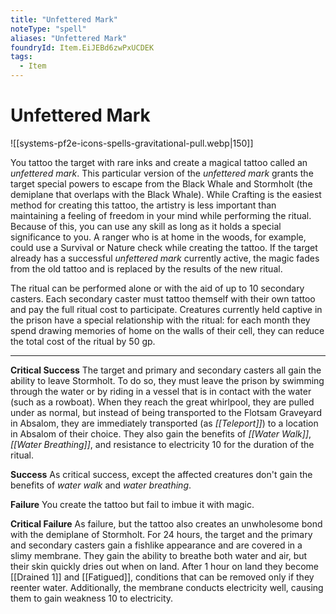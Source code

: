 ```yaml
---
title: "Unfettered Mark"
noteType: "spell"
aliases: "Unfettered Mark"
foundryId: Item.EiJEBd6zwPxUCDEK
tags:
  - Item
---
```


# Unfettered Mark
![[systems-pf2e-icons-spells-gravitational-pull.webp|150]]

You tattoo the target with rare inks and create a magical tattoo called an _unfettered mark_. This particular version of the _unfettered mark_ grants the target special powers to escape from the Black Whale and Stormholt (the demiplane that overlaps with the Black Whale). While Crafting is the easiest method for creating this tattoo, the artistry is less important than maintaining a feeling of freedom in your mind while performing the ritual. Because of this, you can use any skill as long as it holds a special significance to you. A ranger who is at home in the woods, for example, could use a Survival or Nature check while creating the tattoo. If the target already has a successful _unfettered mark_ currently active, the magic fades from the old tattoo and is replaced by the results of the new ritual.

The ritual can be performed alone or with the aid of up to 10 secondary casters. Each secondary caster must tattoo themself with their own tattoo and pay the full ritual cost to participate. Creatures currently held captive in the prison have a special relationship with the ritual: for each month they spend drawing memories of home on the walls of their cell, they can reduce the total cost of the ritual by 50 gp.

* * *

**Critical Success** The target and primary and secondary casters all gain the ability to leave Stormholt. To do so, they must leave the prison by swimming through the water or by riding in a vessel that is in contact with the water (such as a rowboat). When they reach the great whirlpool, they are pulled under as normal, but instead of being transported to the Flotsam Graveyard in Absalom, they are immediately transported (as _[[Teleport]]_) to a location in Absalom of their choice. They also gain the benefits of _[[Water Walk]]_, _[[Water Breathing]]_, and resistance to electricity 10 for the duration of the ritual.

**Success** As critical success, except the affected creatures don't gain the benefits of _water walk_ and _water breathing_.

**Failure** You create the tattoo but fail to imbue it with magic.

**Critical Failure** As failure, but the tattoo also creates an unwholesome bond with the demiplane of Stormholt. For 24 hours, the target and the primary and secondary casters gain a fishlike appearance and are covered in a slimy membrane. They gain the ability to breathe both water and air, but their skin quickly dries out when on land. After 1 hour on land they become [[Drained 1]] and [[Fatigued]], conditions that can be removed only if they reenter water. Additionally, the membrane conducts electricity well, causing them to gain weakness 10 to electricity.
